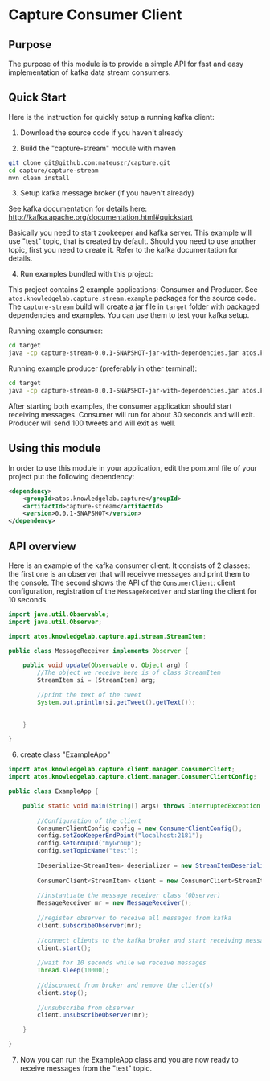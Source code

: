 Capture Consumer Client
=======================

Purpose
-------

The purpose of this module is to provide a simple API
for fast and easy implementation of kafka data stream consumers.



Quick Start
-----------

Here is the instruction for quickly setup a running kafka client:

1) Download the source code if you haven't already

2) Build the "capture-stream" module with maven

```bash
git clone git@github.com:mateuszr/capture.git
cd capture/capture-stream
mvn clean install
```

3) Setup kafka message broker (if you haven't already)

See kafka documentation for details here: http://kafka.apache.org/documentation.html#quickstart 

Basically you need to start zookeeper and kafka server. This example will use "test" topic, that is created by default. Should you need to use another topic, first you need to create it. Refer to the kafka documentation for details.

4) Run examples bundled with this project:

This project contains 2 example applications: Consumer and Producer.
See `atos.knowledgelab.capture.stream.example` packages for the source code.
The `capture-stream` build will create a jar file in `target` folder with packaged dependencies and examples. You can use them to test your kafka setup.

Running example consumer:

```bash
cd target
java -cp capture-stream-0.0.1-SNAPSHOT-jar-with-dependencies.jar atos.knowledgelab.capture.stream.example.pheme.ExampleConsumer
```

Running example producer (preferably in other terminal):

```bash
cd target
java -cp capture-stream-0.0.1-SNAPSHOT-jar-with-dependencies.jar atos.knowledgelab.capture.stream.example.pheme.ExampleProducer
```

After starting both examples, the consumer application should start receiving messages. 
Consumer will run for about 30 seconds and will exit.
Producer will send 100 tweets and will exit as well.


Using this module
-----------------

In order to use this module in your application, edit the pom.xml file of your project put the following dependency:

```xml
<dependency>
	<groupId>atos.knowledgelab.capture</groupId>
	<artifactId>capture-stream</artifactId>
	<version>0.0.1-SNAPSHOT</version>
</dependency>
```

API overview
------------

Here is an example of the kafka consumer client.
It consists of 2 classes: the first one is an observer that will receivve messages and print them to the console. The second shows the API
of the `ConsumerClient`: client configuration, registration of the 
`MessageReceiver` and starting the client for 10 seconds.
 

```java
import java.util.Observable;
import java.util.Observer;

import atos.knowledgelab.capture.api.stream.StreamItem;

public class MessageReceiver implements Observer {

	public void update(Observable o, Object arg) {
		//The object we receive here is of class StreamItem 
		StreamItem si = (StreamItem) arg;

		//print the text of the tweet
		System.out.println(si.getTweet().getText());
		
		
	}

}
```

6) create class "ExampleApp"

```java
import atos.knowledgelab.capture.client.manager.ConsumerClient;
import atos.knowledgelab.capture.client.manager.ConsumerClientConfig;

public class ExampleApp {

	public static void main(String[] args) throws InterruptedException {
		
		//Configuration of the client
		ConsumerClientConfig config = new ConsumerClientConfig();
		config.setZooKeeperEndPoint("localhost:2181");
		config.setGroupId("myGroup");
		config.setTopicName("test");
		
		IDeserialize<StreamItem> deserializer = new StreamItemDeserialize();
		
		ConsumerClient<StreamItem> client = new ConsumerClient<StreamItem>(config, deserializer);
		
		//instantiate the message receiver class (Observer)
		MessageReceiver mr = new MessageReceiver();
		
		//register observer to receive all messages from kafka
		client.subscribeObserver(mr);
		
		//connect clients to the kafka broker and start receiving messages
		client.start();
		
		//wait for 10 seconds while we receive messages
		Thread.sleep(10000);
		
		//disconnect from broker and remove the client(s)
		client.stop();
		
		//unsubscribe from observer
		client.unsubscribeObserver(mr);

	}

}

```

7) Now you can run the ExampleApp class and you are now ready to receive messages from the "test" topic. 



